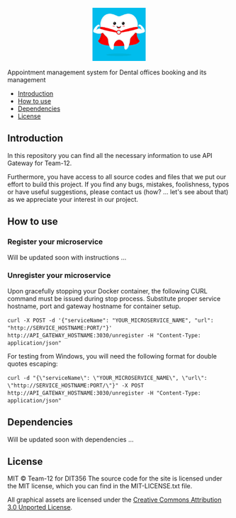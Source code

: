 <p align="center"><img src="public/images/toothie-1.png?raw=true" alt="toothie-logo.png" width="120"></p>

Appointment management system for Dental offices booking and its management 

- [Introduction](#introduction)
- [How to use](#how-to-use)
- [Dependencies](#dependencies)
- [License](#license)

## Introduction
In this repository you can find all the necessary information to use API Gateway for Team-12.

Furthermore, you have access to all source codes and files that we put our effort to build this project. If you find any
bugs, mistakes, foolishness, typos or have useful suggestions, please contact us (how? ... let's see about that) as we
appreciate your interest in our project.

## How to use

### Register your microservice
Will be updated soon with instructions ...

### Unregister your microservice

Upon gracefully stopping your Docker container, the following CURL command must be issued during stop process.
Substitute proper service hostname, port and gateway hostname for container setup.

```curl -X POST -d '{"serviceName": "YOUR_MICROSERVICE_NAME", "url": "http://SERVICE_HOSTNAME:PORT/"}' http://API_GATEWAY_HOSTNAME:3030/unregister -H "Content-Type: application/json"```

For testing from Windows, you will need the following format for double quotes escaping:

```curl -d "{\"serviceName\": \"YOUR_MICROSERVICE_NAME\", \"url\": \"http://SERVICE_HOSTNAME:PORT/\"}" -X POST http://API_GATEWAY_HOSTNAME:3030/unregister -H "Content-Type: application/json"```


## Dependencies
Will be updated soon with dependencies ...

## License
MIT © Team-12 for DIT356
The source code for the site is licensed under the MIT license, which you can find in the MIT-LICENSE.txt file.

All graphical assets are licensed under the [Creative Commons Attribution 3.0 Unported License](https://creativecommons.org/licenses/by/3.0/).
